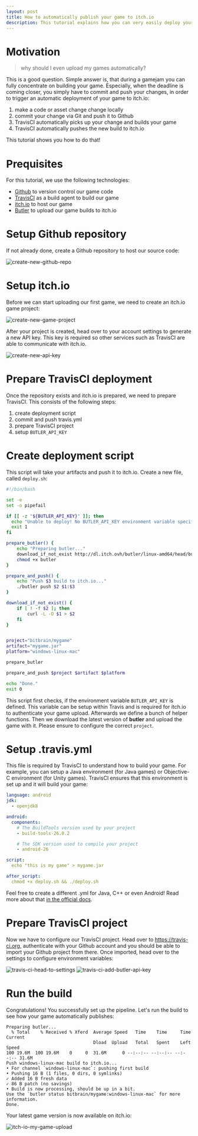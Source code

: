 ```yaml
---
layout: post
title: How to automatically publish your game to itch.io
description: This tutorial explains how you can very easily deploy your game to itch.io
---
```

# Motivation

> why should I even upload my games automatically?

This is a good question. Simple answer is, that during a gamejam you can fully concentrate on building your game. Especially, when the deadline is coming closer, you simply have to commit and push your changes, in order to trigger an automatic deployment of your game to itch.io:

1. make a code or asset change change locally
2. commit your change via Git and push it to Github
3. TravisCI automatically picks up your change and builds your game
4. TravisCI automatically pushes the new build to itch.io

This tutorial shows you how to do that!


# Prequisites

For this tutorial, we use the following technologies:

- [Github](https://github.com/) to version control our game code
- [TravisCI](https://travis-ci.org) as a build agent to build our game
- [itch.io](https://itch.io) to host our game
- [Butler](https://itch.io/docs/butler/pushing.html) to upload our game builds to itch.io

# Setup Github repository

If not already done, create a Github repository to host our source code:

![create-new-github-repo](/public/media/create-new-github-repo.png)

# Setup itch.io

Before we can start uploading our first game, we need to create an itch.io game project:

![create-new-game-project](/public/media/create-new-game-project.png)

After your project is created, head over to your account settings to generate a new API key. This key is required so other services such as TravisCI are able to communicate with itch.io.

![create-new-api-key](/public/media/create-new-api-key.png)

# Prepare TravisCI deployment

Once the repository exists and itch.io is prepared, we need to prepare TravisCI. This consists of the following steps:

1. create deployment script
2. commit and push travis.yml
3. prepare TravisCI project
4. setup `BUTLER_API_KEY`

# Create deployment script

This script will take your artifacts and push it to itch.io. Create a new file, called `deploy.sh`:
```bash
#!/bin/bash

set -e
set -o pipefail

if [[ -z "${BUTLER_API_KEY}" ]]; then
  echo "Unable to deploy! No BUTLER_API_KEY environment variable specified!"
  exit 1
fi

prepare_butler() {
    echo "Preparing butler..."
    download_if_not_exist http://dl.itch.ovh/butler/linux-amd64/head/butler butler
    chmod +x butler
}

prepare_and_push() {
    echo "Push $3 build to itch.io..."
    ./butler push $2 $1:$3
}

download_if_not_exist() {
    if [ ! -f $2 ]; then
        curl -L -O $1 > $2
    fi
}


project="bitbrain/mygame"
artifact="mygame.jar"
platform="windows-linux-mac"

prepare_butler

prepare_and_push $project $artifact $platform

echo "Done."
exit 0
```
This script first checks, if the environment variable `BUTLER_API_KEY` is defined. This variable can be setup within Travis and is required for itch.io to authenticate your game upload.
Afterwards we define a bunch of helper functions. Then we download the latest version of **butler** and upload the game with it. Please ensure to configure the correct `project`.

# Setup .travis.yml

This file is required by TravisCI to understand how to build your game. For example, you can setup a Java environment (for Java games) or Objective-C environment (for Unity games). TravisCI ensures that this environment is set up and it will build your game:

```yml
language: android
jdk:
  - openjdk8

android:
  components:
    # The BuildTools version used by your project
    - build-tools-26.0.2

    # The SDK version used to compile your project
    - android-26

script: 
  echo "this is my game" > mygame.jar

after_script:
  chmod +x deploy.sh && ./deploy.sh

```
Feel free to create a different .yml for Java, C++ or even Android! Read more about that [in the official docs](https://docs.travis-ci.com/user/reference/overview/).

# Prepare TravisCI project

Now we have to configure our TravisCI project. Head over to https://travis-ci.org, authenticate with your Github account and you should be able to import your Github project from there. Once imported, head over to the settings to configure environment variables:

![travis-ci-head-to-settings](/public/media/travis-ci-head-to-settings.png)
![travis-ci-add-butler-api-key](/public/media/travis-ci-add-butler-api-key.png)

# Run the build

Congratulations! You successfully set up the pipeline. Let's run the build to see how your game automatically publishes:
```
Preparing butler...
  % Total    % Received % Xferd  Average Speed   Time    Time     Time  Current
                                 Dload  Upload   Total   Spent    Left  Speed
100 19.6M  100 19.6M    0     0  31.6M      0 --:--:-- --:--:-- --:--:-- 31.6M
Push windows-linux-mac build to itch.io...
• For channel `windows-linux-mac`: pushing first build
• Pushing 16 B (1 files, 0 dirs, 0 symlinks)
✓ Added 16 B fresh data
✓ 86 B patch (no savings)
• Build is now processing, should be up in a bit.
Use the `butler status bitbrain/mygame:windows-linux-mac` for more information.
Done.
```
Your latest game version is now available on itch.io:

![itch-io-my-game-upload](/public/media/itch-io-my-game-upload.png)

